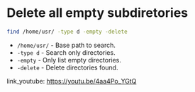 # Delete all empty subdiretories

```bash
find /home/usr/ -type d -empty -delete
```

- `/home/usr/` - Base path to search.
- `-type d` - Search only directories.
- `-empty` - Only list empty directories.
- `-delete` - Delete directories found.


link_youtube: https://youtu.be/4aa4Po_YGtQ
